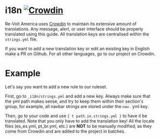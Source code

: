 i18n [![Crowdin](https://badges.crowdin.net/rva/localized.svg)](https://crowdin.com/project/rva)
===

Re-Volt America uses [Crowdin](https://translate.revolt-america.com) to maintain its extensive amount of translations. Any message, alert, or user interface
should be properly translated using this guide. All translation keys are centralised within the `strings.yml` file. 

If you want to add a new translation key or edit an existing key in English make a PR on Github.
For all other languages, go to our project on Crowdin.

Example
===

Let's say you want to add a new rule to our ruleset.

First, go to `_i18n/strings.yml` and add a new key. Always make sure that the yml path makes sense, and try to keep them
within their section's group, for example, all navbar strings are stored under the `nav.` yml key.

Then, go to your code and use `{ t path.in.strings.yml }` to have it be translated. Note that you only have to add the translation key!
All the locale files (es_es.yml, pt_br.yml, etc.) are **NOT** to be manually modified, as they come from Crowdin and are added
to the project in batches.
